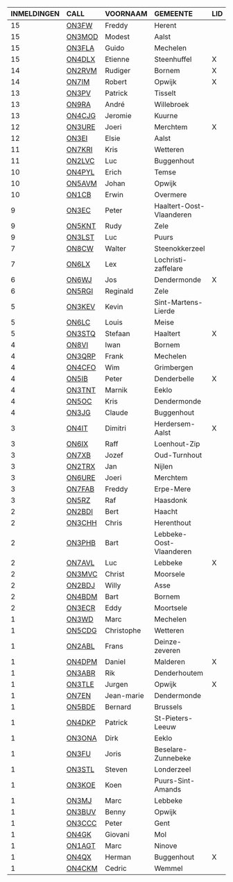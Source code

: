 |INMELDINGEN|CALL|VOORNAAM|GEMEENTE|LID|
|:---|:---|:---|:---|:---|
| 15 | <a href="https://www.qrz.com/db/on3fw">ON3FW</a> | Freddy | Herent |  |
| 15 | <a href="https://www.qrz.com/db/on3mod">ON3MOD</a> | Modest | Aalst |  |
| 15 | <a href="https://www.qrz.com/db/on3fla">ON3FLA</a> | Guido | Mechelen |  |
| 15 | <a href="https://www.qrz.com/db/on4dlx">ON4DLX</a> | Etienne | Steenhuffel | X |
| 14 | <a href="https://www.qrz.com/db/on2rvm">ON2RVM</a> | Rudiger | Bornem | X |
| 14 | <a href="https://www.qrz.com/db/on7im">ON7IM</a> | Robert | Opwijk | X |
| 13 | <a href="https://www.qrz.com/db/on3pv">ON3PV</a> | Patrick | Tisselt |  |
| 13 | <a href="https://www.qrz.com/db/on9ra">ON9RA</a> | Andr&eacute; | Willebroek |  |
| 13 | <a href="https://www.qrz.com/db/on4cjg">ON4CJG</a> | Jeromie | Kuurne |  |
| 12 | <a href="https://www.qrz.com/db/on3ure">ON3URE</a> | Joeri | Merchtem | X |
| 12 | <a href="https://www.qrz.com/db/on3ei">ON3EI</a> | Elsie | Aalst |  |
| 11 | <a href="https://www.qrz.com/db/on7kri">ON7KRI</a> | Kris | Wetteren |  |
| 11 | <a href="https://www.qrz.com/db/on2lvc">ON2LVC</a> | Luc | Buggenhout |  |
| 10 | <a href="https://www.qrz.com/db/on4pyl">ON4PYL</a> | Erich | Temse |  |
| 10 | <a href="https://www.qrz.com/db/on5avm">ON5AVM</a> | Johan | Opwijk |  |
| 10 | <a href="https://www.qrz.com/db/on1cb">ON1CB</a> | Erwin | Overmere |  |
| 9 | <a href="https://www.qrz.com/db/on3ec">ON3EC</a> | Peter | Haaltert-Oost-Vlaanderen |  |
| 9 | <a href="https://www.qrz.com/db/on5knt">ON5KNT</a> | Rudy | Zele |  |
| 9 | <a href="https://www.qrz.com/db/on3lst">ON3LST</a> | Luc | Puurs |  |
| 7 | <a href="https://www.qrz.com/db/on8cw">ON8CW</a> | Walter | Steenokkerzeel |  |
| 7 | <a href="https://www.qrz.com/db/on6lx">ON6LX</a> | Lex | Lochristi-zaffelare |  |
| 6 | <a href="https://www.qrz.com/db/on6wj">ON6WJ</a> | Jos | Dendermonde | X |
| 6 | <a href="https://www.qrz.com/db/on5rgi">ON5RGI</a> | Reginald | Zele |  |
| 5 | <a href="https://www.qrz.com/db/on3kev">ON3KEV</a> | Kevin | Sint-Martens-Lierde |  |
| 5 | <a href="https://www.qrz.com/db/on6lc">ON6LC</a> | Louis | Meise |  |
| 5 | <a href="https://www.qrz.com/db/on3stq">ON3STQ</a> | Stefaan | Haaltert | X |
| 4 | <a href="https://www.qrz.com/db/on8vi">ON8VI</a> | Iwan | Bornem |  |
| 4 | <a href="https://www.qrz.com/db/on3qrp">ON3QRP</a> | Frank | Mechelen |  |
| 4 | <a href="https://www.qrz.com/db/on4cfo">ON4CFO</a> | Wim | Grimbergen |  |
| 4 | <a href="https://www.qrz.com/db/on5ib">ON5IB</a> | Peter | Denderbelle | X |
| 4 | <a href="https://www.qrz.com/db/on3tnt">ON3TNT</a> | Marnik | Eeklo |  |
| 4 | <a href="https://www.qrz.com/db/on5oc">ON5OC</a> | Kris | Dendermonde |  |
| 4 | <a href="https://www.qrz.com/db/on3jg">ON3JG</a> | Claude | Buggenhout |  |
| 3 | <a href="https://www.qrz.com/db/on4it">ON4IT</a> | Dimitri | Herdersem-Aalst | X |
| 3 | <a href="https://www.qrz.com/db/on6ix">ON6IX</a> | Raff | Loenhout-Zip |  |
| 3 | <a href="https://www.qrz.com/db/on7xb">ON7XB</a> | Jozef | Oud-Turnhout |  |
| 3 | <a href="https://www.qrz.com/db/on2trx">ON2TRX</a> | Jan | Nijlen |  |
| 3 | <a href="https://www.qrz.com/db/on6ure">ON6URE</a> | Joeri | Merchtem |  |
| 3 | <a href="https://www.qrz.com/db/on7fab">ON7FAB</a> | Freddy | Erpe-Mere |  |
| 3 | <a href="https://www.qrz.com/db/on5rz">ON5RZ</a> | Raf | Haasdonk |  |
| 2 | <a href="https://www.qrz.com/db/on2bdi">ON2BDI</a> | Bert | Haacht |  |
| 2 | <a href="https://www.qrz.com/db/on3chh">ON3CHH</a> | Chris | Herenthout |  |
| 2 | <a href="https://www.qrz.com/db/on3phb">ON3PHB</a> | Bart | Lebbeke-Oost-Vlaanderen |  |
| 2 | <a href="https://www.qrz.com/db/on7avl">ON7AVL</a> | Luc | Lebbeke | X |
| 2 | <a href="https://www.qrz.com/db/on3mvc">ON3MVC</a> | Christ | Moorsele |  |
| 2 | <a href="https://www.qrz.com/db/on2bdj">ON2BDJ</a> | Willy | Asse |  |
| 2 | <a href="https://www.qrz.com/db/on4bdm">ON4BDM</a> | Bart | Bornem |  |
| 2 | <a href="https://www.qrz.com/db/on3ecr">ON3ECR</a> | Eddy | Moortsele |  |
| 1 | <a href="https://www.qrz.com/db/on3wd">ON3WD</a> | Marc | Mechelen |  |
| 1 | <a href="https://www.qrz.com/db/on5cdg">ON5CDG</a> | Christophe | Wetteren |  |
| 1 | <a href="https://www.qrz.com/db/on2abl">ON2ABL</a> | Frans | Deinze-zeveren |  |
| 1 | <a href="https://www.qrz.com/db/on4dpm">ON4DPM</a> | Daniel | Malderen | X |
| 1 | <a href="https://www.qrz.com/db/on3abr">ON3ABR</a> | Rik | Denderhoutem |  |
| 1 | <a href="https://www.qrz.com/db/on3tle">ON3TLE</a> | Jurgen | Opwijk | X |
| 1 | <a href="https://www.qrz.com/db/on7en">ON7EN</a> | Jean-marie | Dendermonde |  |
| 1 | <a href="https://www.qrz.com/db/on5bde">ON5BDE</a> | Bernard | Brussels |  |
| 1 | <a href="https://www.qrz.com/db/on4dkp">ON4DKP</a> | Patrick | St-Pieters-Leeuw |  |
| 1 | <a href="https://www.qrz.com/db/on3ona">ON3ONA</a> | Dirk | Eeklo |  |
| 1 | <a href="https://www.qrz.com/db/on3fu">ON3FU</a> | Joris | Beselare-Zunnebeke |  |
| 1 | <a href="https://www.qrz.com/db/on3stl">ON3STL</a> | Steven | Londerzeel |  |
| 1 | <a href="https://www.qrz.com/db/on3koe">ON3KOE</a> | Koen | Puurs-Sint-Amands |  |
| 1 | <a href="https://www.qrz.com/db/on3mj">ON3MJ</a> | Marc | Lebbeke |  |
| 1 | <a href="https://www.qrz.com/db/on3buv">ON3BUV</a> | Benny | Opwijk |  |
| 1 | <a href="https://www.qrz.com/db/on3ccc">ON3CCC</a> | Peter | Gent |  |
| 1 | <a href="https://www.qrz.com/db/on4gk">ON4GK</a> | Giovani | Mol |  |
| 1 | <a href="https://www.qrz.com/db/on1agt">ON1AGT</a> | Marc | Ninove |  |
| 1 | <a href="https://www.qrz.com/db/on4qx">ON4QX</a> | Herman | Buggenhout | X |
| 1 | <a href="https://www.qrz.com/db/on4ckm">ON4CKM</a> | Cedric | Wemmel |  |
